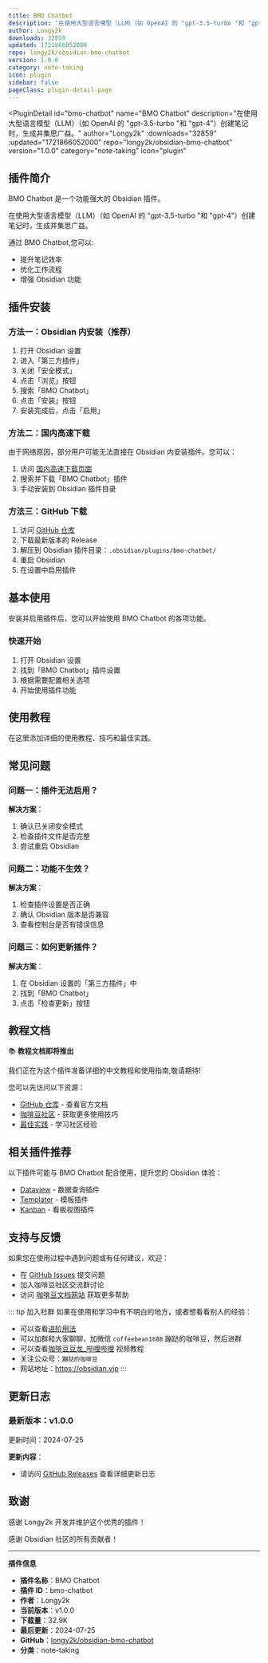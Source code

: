 ```yaml
---
title: BMO Chatbot
description: '在使用大型语言模型（LLM）（如 OpenAI 的 "gpt-3.5-turbo "和 "gpt-4"）创建笔记时，生成并集思广益。'
author: Longy2k
downloads: 32859
updated: 1721866052000
repo: longy2k/obsidian-bmo-chatbot
version: 1.0.0
category: note-taking
icon: plugin
sidebar: false
pageClass: plugin-detail-page
---
```


<PluginDetail
  id="bmo-chatbot"
  name="BMO Chatbot"
  description="在使用大型语言模型（LLM）（如 OpenAI 的 &quot;gpt-3.5-turbo &quot;和 &quot;gpt-4&quot;）创建笔记时，生成并集思广益。"
  author="Longy2k"
  :downloads="32859"
  :updated="1721866052000"
  repo="longy2k/obsidian-bmo-chatbot"
  version="1.0.0"
  category="note-taking"
  icon="plugin"
>

<!-- AUTO_GENERATED_START -->
## 插件简介

BMO Chatbot 是一个功能强大的 Obsidian 插件。

在使用大型语言模型（LLM）（如 OpenAI 的 &quot;gpt-3.5-turbo &quot;和 &quot;gpt-4&quot;）创建笔记时，生成并集思广益。

通过 BMO Chatbot,您可以:

- 提升笔记效率
- 优化工作流程
- 增强 Obsidian 功能

<!-- AUTO_GENERATED_END -->

<!-- AUTO_GENERATED_START -->
## 插件安装

### 方法一：Obsidian 内安装（推荐）

1. 打开 Obsidian 设置
2. 进入「第三方插件」
3. 关闭「安全模式」
4. 点击「浏览」按钮
5. 搜索「BMO Chatbot」
6. 点击「安装」按钮
7. 安装完成后，点击「启用」

### 方法二：国内高速下载

由于网络原因，部分用户可能无法直接在 Obsidian 内安装插件。您可以：

1. 访问 [国内高速下载页面](/zh/documentation/obsidian-plugins-download.html)
2. 搜索并下载「BMO Chatbot」插件
3. 手动安装到 Obsidian 插件目录

### 方法三：GitHub 下载

1. 访问 [GitHub 仓库](https://github.com/longy2k/obsidian-bmo-chatbot)
2. 下载最新版本的 Release
3. 解压到 Obsidian 插件目录：`.obsidian/plugins/bmo-chatbot/`
4. 重启 Obsidian
5. 在设置中启用插件

## 基本使用

安装并启用插件后，您可以开始使用 BMO Chatbot 的各项功能。

### 快速开始

1. 打开 Obsidian 设置
2. 找到「BMO Chatbot」插件设置
3. 根据需要配置相关选项
4. 开始使用插件功能

<!-- AUTO_GENERATED_END -->

<!-- CUSTOM_CONTENT_START:tutorial -->
## 使用教程

在这里添加详细的使用教程、技巧和最佳实践。

<!-- CUSTOM_CONTENT_END:tutorial -->

<!-- SHARED_CONTENT_START -->
## 常见问题

### 问题一：插件无法启用？

**解决方案**：
1. 确认已关闭安全模式
2. 检查插件文件是否完整
3. 尝试重启 Obsidian

### 问题二：功能不生效？

**解决方案**：
1. 检查插件设置是否正确
2. 确认 Obsidian 版本是否兼容
3. 查看控制台是否有错误信息

### 问题三：如何更新插件？

**解决方案**：
1. 在 Obsidian 设置的「第三方插件」中
2. 找到「BMO Chatbot」
3. 点击「检查更新」按钮

## 教程文档

📚 **教程文档即将推出**

我们正在为这个插件准备详细的中文教程和使用指南,敬请期待!

您可以先访问以下资源：
- [GitHub 仓库](https://github.com/longy2k/obsidian-bmo-chatbot) - 查看官方文档
- [咖啡豆社区](/zh/bases/) - 获取更多使用技巧
- [最佳实践](/zh/best-practices/) - 学习社区经验

## 相关插件推荐

以下插件可能与 BMO Chatbot 配合使用，提升您的 Obsidian 体验：

- [Dataview](/zh/plugins/dataview.html) - 数据查询插件
- [Templater](/zh/plugins/templater-obsidian.html) - 模板插件
- [Kanban](/zh/plugins/obsidian-kanban.html) - 看板视图插件

## 支持与反馈

如果您在使用过程中遇到问题或有任何建议，欢迎：

- 在 [GitHub Issues](https://github.com/longy2k/obsidian-bmo-chatbot/issues) 提交问题
- 加入咖啡豆社区交流群讨论
- 访问 [咖啡豆文档网站](https://obsidian.vip) 获取更多帮助

::: tip 加入社群
如果在使用和学习中有不明白的地方，或者想看看别人的经验：
- 可以查看[进阶用法](/zh/advanced)
- 可以加群和大家聊聊，加微信 `coffeebean1688` 蹦跶的咖啡豆，然后进群
- 可以查看[咖啡豆豆龙_哔哩哔哩](https://space.bilibili.com/618777356) 视频教程
- 关注公众号：`蹦跶的咖啡豆`
- 网站地址：https://obsidian.vip
:::
<!-- SHARED_CONTENT_END -->

<!-- AUTO_GENERATED_START -->
## 更新日志

### 最新版本：v1.0.0

更新时间：2024-07-25

**更新内容**：
- 请访问 [GitHub Releases](https://github.com/longy2k/obsidian-bmo-chatbot/releases) 查看详细更新日志

## 致谢

感谢 Longy2k 开发并维护这个优秀的插件！

感谢 Obsidian 社区的所有贡献者！

---

**插件信息**
- **插件名称**：BMO Chatbot
- **插件 ID**：bmo-chatbot
- **作者**：Longy2k
- **当前版本**：v1.0.0
- **下载量**：32.9K
- **最后更新**：2024-07-25
- **GitHub**：[longy2k/obsidian-bmo-chatbot](https://github.com/longy2k/obsidian-bmo-chatbot)
- **分类**：note-taking
<!-- AUTO_GENERATED_END -->

</PluginDetail>

